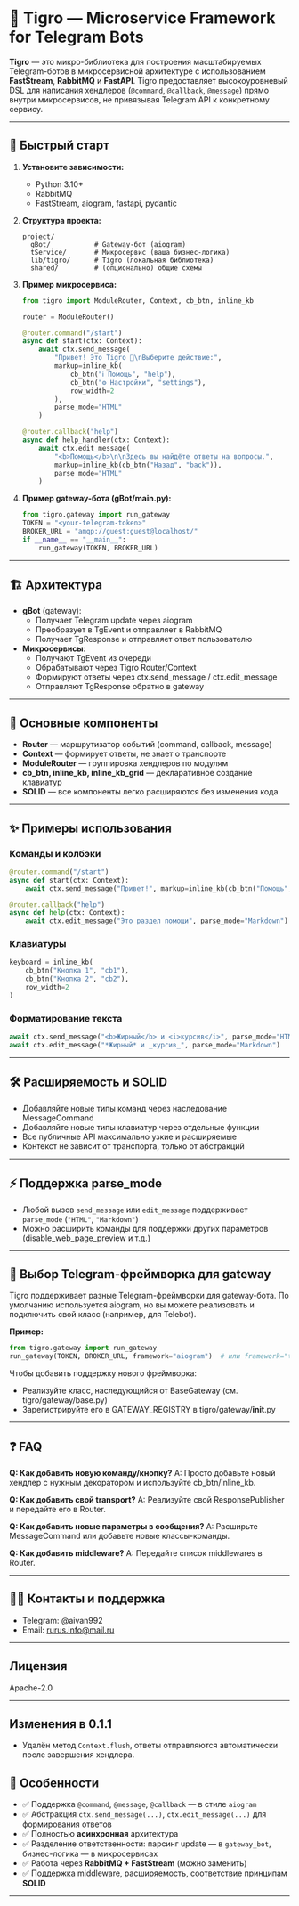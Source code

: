 # 🐯 Tigro — Microservice Framework for Telegram Bots

**Tigro** — это микро-библиотека для построения масштабируемых Telegram-ботов в
микросервисной архитектуре с использованием **FastStream**, **RabbitMQ** и **FastAPI**.
Tigro предоставляет высокоуровневый DSL для написания хендлеров (`@command`, `@callback`, `@message`) прямо внутри микросервисов, не привязывая Telegram API к конкретному сервису.

---

## 🚀 Быстрый старт

1. **Установите зависимости:**
   - Python 3.10+
   - RabbitMQ
   - FastStream, aiogram, fastapi, pydantic

2. **Структура проекта:**
   ```
   project/
     gBot/           # Gateway-бот (aiogram)
     tService/       # Микросервис (ваша бизнес-логика)
     lib/tigro/      # Tigro (локальная библиотека)
     shared/         # (опционально) общие схемы
   ```

3. **Пример микросервиса:**
   ```python
   from tigro import ModuleRouter, Context, cb_btn, inline_kb

   router = ModuleRouter()

   @router.command("/start")
   async def start(ctx: Context):
       await ctx.send_message(
           "Привет! Это Tigro 👋\nВыберите действие:",
           markup=inline_kb(
               cb_btn("ℹ️ Помощь", "help"),
               cb_btn("⚙️ Настройки", "settings"),
               row_width=2
           ),
           parse_mode="HTML"
       )

   @router.callback("help")
   async def help_handler(ctx: Context):
       await ctx.edit_message(
           "<b>Помощь</b>\n\nЗдесь вы найдёте ответы на вопросы.",
           markup=inline_kb(cb_btn("Назад", "back")),
           parse_mode="HTML"
       )
   ```

4. **Пример gateway-бота (gBot/main.py):**
   ```python
   from tigro.gateway import run_gateway
   TOKEN = "<your-telegram-token>"
   BROKER_URL = "amqp://guest:guest@localhost/"
   if __name__ == "__main__":
       run_gateway(TOKEN, BROKER_URL)
   ```

---

## 🏗️ Архитектура

- **gBot** (gateway):
  - Получает Telegram update через aiogram
  - Преобразует в TgEvent и отправляет в RabbitMQ
  - Получает TgResponse и отправляет ответ пользователю
- **Микросервисы**:
  - Получают TgEvent из очереди
  - Обрабатывают через Tigro Router/Context
  - Формируют ответы через ctx.send_message / ctx.edit_message
  - Отправляют TgResponse обратно в gateway

---

## 🧩 Основные компоненты

- **Router** — маршрутизатор событий (command, callback, message)
- **Context** — формирует ответы, не знает о транспорте
- **ModuleRouter** — группировка хендлеров по модулям
- **cb_btn, inline_kb, inline_kb_grid** — декларативное создание клавиатур
- **SOLID** — все компоненты легко расширяются без изменения кода

---

## ✨ Примеры использования

### Команды и колбэки
```python
@router.command("/start")
async def start(ctx: Context):
    await ctx.send_message("Привет!", markup=inline_kb(cb_btn("Помощь", "help")))

@router.callback("help")
async def help(ctx: Context):
    await ctx.edit_message("Это раздел помощи", parse_mode="Markdown")
```

### Клавиатуры
```python
keyboard = inline_kb(
    cb_btn("Кнопка 1", "cb1"),
    cb_btn("Кнопка 2", "cb2"),
    row_width=2
)
```

### Форматирование текста
```python
await ctx.send_message("<b>Жирный</b> и <i>курсив</i>", parse_mode="HTML")
await ctx.edit_message("*Жирный* и _курсив_", parse_mode="Markdown")
```

---

## 🛠️ Расширяемость и SOLID
- Добавляйте новые типы команд через наследование MessageCommand
- Добавляйте новые типы клавиатур через отдельные функции
- Все публичные API максимально узкие и расширяемые
- Контекст не зависит от транспорта, только от абстракций

---

## ⚡ Поддержка parse_mode
- Любой вызов `send_message` или `edit_message` поддерживает `parse_mode` (`"HTML"`, `"Markdown"`)
- Можно расширить команды для поддержки других параметров (disable_web_page_preview и т.д.)

---

## 🔌 Выбор Telegram-фреймворка для gateway

Tigro поддерживает разные Telegram-фреймворки для gateway-бота. По умолчанию используется aiogram, но вы можете реализовать и подключить свой класс (например, для Telebot).

**Пример:**
```python
from tigro.gateway import run_gateway
run_gateway(TOKEN, BROKER_URL, framework="aiogram")  # или framework="telebot"
```

Чтобы добавить поддержку нового фреймворка:
- Реализуйте класс, наследующийся от BaseGateway (см. tigro/gateway/base.py)
- Зарегистрируйте его в GATEWAY_REGISTRY в tigro/gateway/__init__.py

---

## ❓ FAQ

**Q: Как добавить новую команду/кнопку?**
A: Просто добавьте новый хендлер с нужным декоратором и используйте cb_btn/inline_kb.

**Q: Как добавить свой transport?**
A: Реализуйте свой ResponsePublisher и передайте его в Router.

**Q: Как добавить новые параметры в сообщения?**
A: Расширьте MessageCommand или добавьте новые классы-команды.

**Q: Как добавить middleware?**
A: Передайте список middlewares в Router.

---

## 🧑‍💻 Контакты и поддержка
- Telegram: @aivan992
- Email: rurus.info@mail.ru

---

## Лицензия
Apache-2.0

---

## Изменения в 0.1.1

- Удалён метод `Context.flush`, ответы отправляются автоматически после завершения хендлера.

## 🔧 Особенности

- ✅ Поддержка `@command`, `@message`, `@callback` — в стиле `aiogram`
- ✅ Абстракция `ctx.send_message(...)`, `ctx.edit_message(...)` для формирования ответов
- ✅ Полностью **асинхронная** архитектура
- ✅ Разделение ответственности: парсинг update — в `gateway_bot`, бизнес-логика — в микросервисах
- ✅ Работа через **RabbitMQ + FastStream** (можно заменить)
- ✅ Поддержка middleware, расширяемость, соответствие принципам **SOLID**

---
